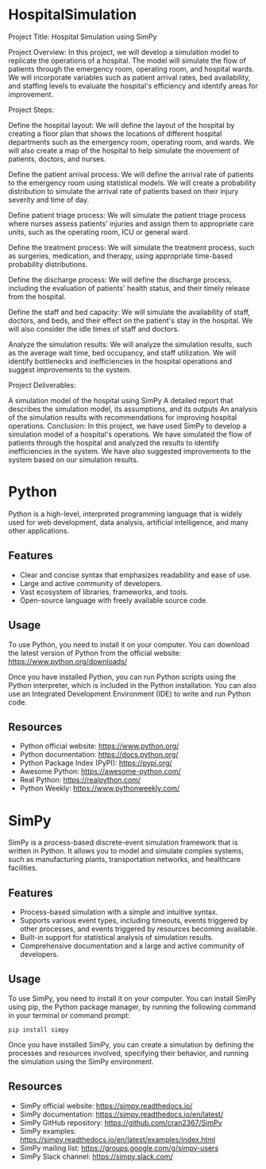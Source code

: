 # HospitalSimulation
Project Title: Hospital Simulation using SimPy

Project Overview:
In this project, we will develop a simulation model to replicate the operations of a hospital. The model will simulate the flow of patients through the emergency room, operating room, and hospital wards. We will incorporate variables such as patient arrival rates, bed availability, and staffing levels to evaluate the hospital's efficiency and identify areas for improvement.

Project Steps:

Define the hospital layout:
We will define the layout of the hospital by creating a floor plan that shows the locations of different hospital departments such as the emergency room, operating room, and wards. We will also create a map of the hospital to help simulate the movement of patients, doctors, and nurses.

Define the patient arrival process:
We will define the arrival rate of patients to the emergency room using statistical models. We will create a probability distribution to simulate the arrival rate of patients based on their injury severity and time of day.

Define patient triage process:
We will simulate the patient triage process where nurses assess patients' injuries and assign them to appropriate care units, such as the operating room, ICU or general ward.

Define the treatment process:
We will simulate the treatment process, such as surgeries, medication, and therapy, using appropriate time-based probability distributions.

Define the discharge process:
We will define the discharge process, including the evaluation of patients' health status, and their timely release from the hospital.

Define the staff and bed capacity:
We will simulate the availability of staff, doctors, and beds, and their effect on the patient's stay in the hospital. We will also consider the idle times of staff and doctors.

Analyze the simulation results:
We will analyze the simulation results, such as the average wait time, bed occupancy, and staff utilization. We will identify bottlenecks and inefficiencies in the hospital operations and suggest improvements to the system.

Project Deliverables:

A simulation model of the hospital using SimPy
A detailed report that describes the simulation model, its assumptions, and its outputs
An analysis of the simulation results with recommendations for improving hospital operations.
Conclusion:
In this project, we have used SimPy to develop a simulation model of a hospital's operations. We have simulated the flow of patients through the hospital and analyzed the results to identify inefficiencies in the system. We have also suggested improvements to the system based on our simulation results.

# Python

Python is a high-level, interpreted programming language that is widely used for web development, data analysis, artificial intelligence, and many other applications.

## Features

- Clear and concise syntax that emphasizes readability and ease of use.
- Large and active community of developers.
- Vast ecosystem of libraries, frameworks, and tools.
- Open-source language with freely available source code.

## Usage

To use Python, you need to install it on your computer. You can download the latest version of Python from the official website: https://www.python.org/downloads/

Once you have installed Python, you can run Python scripts using the Python interpreter, which is included in the Python installation. You can also use an Integrated Development Environment (IDE) to write and run Python code.

## Resources

- Python official website: https://www.python.org/
- Python documentation: https://docs.python.org/
- Python Package Index (PyPI): https://pypi.org/
- Awesome Python: https://awesome-python.com/
- Real Python: https://realpython.com/
- Python Weekly: https://www.pythonweekly.com/

# SimPy

SimPy is a process-based discrete-event simulation framework that is written in Python. It allows you to model and simulate complex systems, such as manufacturing plants, transportation networks, and healthcare facilities.

## Features

- Process-based simulation with a simple and intuitive syntax.
- Supports various event types, including timeouts, events triggered by other processes, and events triggered by resources becoming available.
- Built-in support for statistical analysis of simulation results.
- Comprehensive documentation and a large and active community of developers.

## Usage

To use SimPy, you need to install it on your computer. You can install SimPy using pip, the Python package manager, by running the following command in your terminal or command prompt:

    pip install simpy


Once you have installed SimPy, you can create a simulation by defining the processes and resources involved, specifying their behavior, and running the simulation using the SimPy environment.

## Resources

- SimPy official website: https://simpy.readthedocs.io/
- SimPy documentation: https://simpy.readthedocs.io/en/latest/
- SimPy GitHub repository: https://github.com/cran2367/SimPy
- SimPy examples: https://simpy.readthedocs.io/en/latest/examples/index.html
- SimPy mailing list: https://groups.google.com/g/simpy-users
- SimPy Slack channel: https://simpy.slack.com/

